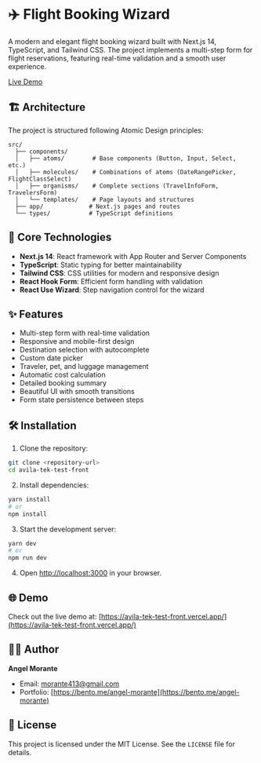 # ✈️ Flight Booking Wizard

A modern and elegant flight booking wizard built with Next.js 14, TypeScript, and Tailwind CSS. The project implements a multi-step form for flight reservations, featuring real-time validation and a smooth user experience.

[Live Demo](https://avila-tek-test-front.vercel.app/)

## 🏗️ Architecture

The project is structured following Atomic Design principles:

```
src/
  ├── components/
  │   ├── atoms/        # Base components (Button, Input, Select, etc.)
  │   ├── molecules/    # Combinations of atoms (DateRangePicker, FlightClassSelect)
  │   ├── organisms/    # Complete sections (TravelInfoForm, TravelersForm)
  │   └── templates/    # Page layouts and structures
  ├── app/             # Next.js pages and routes
  └── types/           # TypeScript definitions
```

## 🚀 Core Technologies

- **Next.js 14**: React framework with App Router and Server Components
- **TypeScript**: Static typing for better maintainability
- **Tailwind CSS**: CSS utilities for modern and responsive design
- **React Hook Form**: Efficient form handling with validation
- **React Use Wizard**: Step navigation control for the wizard

## ✨ Features

- Multi-step form with real-time validation
- Responsive and mobile-first design
- Destination selection with autocomplete
- Custom date picker
- Traveler, pet, and luggage management
- Automatic cost calculation
- Detailed booking summary
- Beautiful UI with smooth transitions
- Form state persistence between steps

## 🛠️ Installation

1. Clone the repository:

```bash
git clone <repository-url>
cd avila-tek-test-front
```

2. Install dependencies:

```bash
yarn install
# or
npm install
```

3. Start the development server:

```bash
yarn dev
# or
npm run dev
```

4. Open [http://localhost:3000](http://localhost:3000) in your browser.

## 🌐 Demo

Check out the live demo at:
[https://avila-tek-test-front.vercel.app/](https://avila-tek-test-front.vercel.app/)

## 👨‍💻 Author

**Angel Morante**

- Email: morante413@gmail.com
- Portfolio: [https://bento.me/angel-morante](https://bento.me/angel-morante)

## 📄 License

This project is licensed under the MIT License. See the `LICENSE` file for details.
